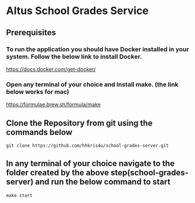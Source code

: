 # Altus School Grades Service 

## Prerequisites

### To run the application you should have Docker installed in your system. Follow the below link to install Docker.

https://docs.docker.com/get-docker/

### Open any terminal of your choice and Install make. (the link below works for mac)

https://formulae.brew.sh/formula/make

## Clone the Repository from git using the commands below 


`git clone https://github.com/hhkris4u/school-grades-server.git`
## In any terminal of your choice navigate to the folder created by the above step(school-grades-server) and run the below command to start 

`make start`
